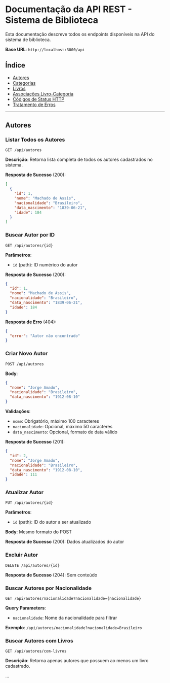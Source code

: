 
# Documentação da API REST - Sistema de Biblioteca

Esta documentação descreve todos os endpoints disponíveis na API do sistema de biblioteca.

**Base URL**: `http://localhost:3000/api`

## Índice
- [Autores](#autores)
- [Categorias](#categorias)
- [Livros](#livros)
- [Associações Livro-Categoria](#associações-livro-categoria)
- [Códigos de Status HTTP](#códigos-de-status-http)
- [Tratamento de Erros](#tratamento-de-erros)

---

## Autores

### Listar Todos os Autores
```http
GET /api/autores
```

**Descrição**: Retorna lista completa de todos os autores cadastrados no sistema.

**Resposta de Sucesso** (200):
```json
[
  {
    "id": 1,
    "nome": "Machado de Assis",
    "nacionalidade": "Brasileiro",
    "data_nascimento": "1839-06-21",
    "idade": 184
  }
]
```

### Buscar Autor por ID
```http
GET /api/autores/{id}
```

**Parâmetros**:
- `id` (path): ID numérico do autor

**Resposta de Sucesso** (200):
```json
{
  "id": 1,
  "nome": "Machado de Assis",
  "nacionalidade": "Brasileiro",
  "data_nascimento": "1839-06-21",
  "idade": 184
}
```

**Resposta de Erro** (404):
```json
{
  "error": "Autor não encontrado"
}
```

### Criar Novo Autor
```http
POST /api/autores
```

**Body**:
```json
{
  "nome": "Jorge Amado",
  "nacionalidade": "Brasileiro",
  "data_nascimento": "1912-08-10"
}
```

**Validações**:
- `nome`: Obrigatório, máximo 100 caracteres
- `nacionalidade`: Opcional, máximo 50 caracteres
- `data_nascimento`: Opcional, formato de data válido

**Resposta de Sucesso** (201):
```json
{
  "id": 2,
  "nome": "Jorge Amado",
  "nacionalidade": "Brasileiro",
  "data_nascimento": "1912-08-10",
  "idade": 111
}
```

### Atualizar Autor
```http
PUT /api/autores/{id}
```

**Parâmetros**:
- `id` (path): ID do autor a ser atualizado

**Body**: Mesmo formato do POST

**Resposta de Sucesso** (200): Dados atualizados do autor

### Excluir Autor
```http
DELETE /api/autores/{id}
```

**Resposta de Sucesso** (204): Sem conteúdo

### Buscar Autores por Nacionalidade
```http
GET /api/autores/nacionalidade?nacionalidade={nacionalidade}
```

**Query Parameters**:
- `nacionalidade`: Nome da nacionalidade para filtrar

**Exemplo**: `/api/autores/nacionalidade?nacionalidade=Brasileiro`

### Buscar Autores com Livros
```http
GET /api/autores/com-livros
```

**Descrição**: Retorna apenas autores que possuem ao menos um livro cadastrado.

...


